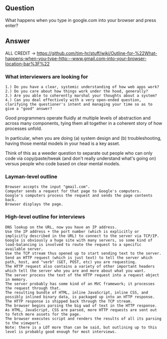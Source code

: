 ## Question

What happens when you type in google.com into your browser and press enter?

## Answer

ALL CREDIT -> https://github.com/tim-hr/stuff/wiki/Outline-for-%22What-happens-when-you-type-http:--www.gmail.com-into-your-browser-location-bar%3F%22

### What interviewers are looking for
```
1.) Do you have a clear, systemic understanding of how web apps work?
2.) Do you care about how things work under the hood, generally?
3.) Are you able to coherently marshal your thoughts about a system?
4.) Can you deal effectively with a very open-ended question, clarifying the questioner's intent and managing your time so as to give a "good" answer?
```

Good programmers operate fluidly at multiple levels of abstraction and across many components, tying them all together in a coherent story of how processes unfold.

In particular, when you are doing (a) system design and (b) troubleshooting, having those mental models in your head is a key asset.

Think of this as a weeder question to separate out people who can only code via copy/paste/tweak (and don't really understand what's going on) versus people who code based on clear mental models.

### Layman-level outline
```
Browser accepts the input "gmail.com".
Computer sends a request for that page to Google's computers.
Google's computers process the request and sends the page contents back.
Browser displays the page.
```
### High-level outline for interviews
```
DNS lookup on the URL, now you have an IP address.
Use the IP address + the port number (which is explicitly or implicitly described in the URL) to connect to the server via TCP/IP.
Google is obviously a huge site with many servers, so some kind of load-balancing is involved to route the request to a specific available server.
Use the TCP stream thus opened up to start sending text to the server.
Send an HTTP request (which is just text) to tell the server which path, host, and "verb" (GET, POST, etc) you are requesting.
The HTTP request also contains a variety of other important headers which tell the server who you are and more about what you want.
The server process the text of the HTTP request into a request object in memory.
The server probably has some kind of an MVC framework; it processes the request through that.
The resulting bundle of HTML, inline JavaScript, inline CSS, and possibly inlined binary data, is packaged up into an HTTP response.
The HTTP response is shipped back through the TCP stream.
The browser begins parsing the big wad of text in the HTTP response.
As HTML, JavaScript, CSS are parsed, more HTTP requests are sent out to fetch more assets for the page.
The browser executes script and renders the results of all its parsing to the viewport.
Note: there is a LOT more than can be said, but outlining up to this level is probably good enough for most interviews.
```
